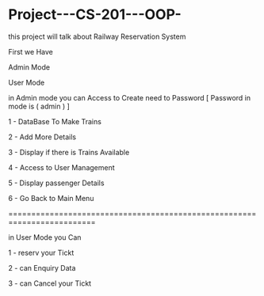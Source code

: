 # Project---CS-201---OOP-

this project will talk about Railway Reservation System 

First we Have 

Admin Mode 

User Mode 

in Admin mode you can Access to Create need to Password [ Password in mode is ( admin ) ] 

1 - DataBase To Make Trains 

2 - Add More Details 

3 - Display if there is Trains Available

4 - Access to User Management

5 - Display passenger Details 

6 - Go Back to Main Menu 

=========================================================================


in User Mode you Can 

1 - reserv your Tickt 

2 - can Enquiry Data

3 - can Cancel your Tickt 
